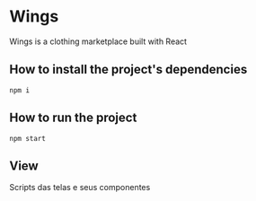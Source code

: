 # Wings
Wings is a clothing marketplace built with React

## How to install the project's dependencies
`npm i`

## How to run the project
`npm start`

## View

Scripts das telas e seus componentes


